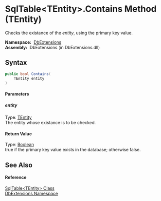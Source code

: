 SqlTable&lt;TEntity>.Contains Method (TEntity)
==============================================
Checks the existance of the *entity*, using the primary key value.

  **Namespace:**  [DbExtensions][1]  
  **Assembly:**  DbExtensions (in DbExtensions.dll)

Syntax
------

```csharp
public bool Contains(
	TEntity entity
)
```

#### Parameters

##### *entity*
Type: [TEntity][2]  
The entity whose existance is to be checked.

#### Return Value
Type: [Boolean][3]  
true if the primary key value exists in the database; otherwise false.

See Also
--------

#### Reference
[SqlTable&lt;TEntity> Class][2]  
[DbExtensions Namespace][1]  

[1]: ../README.md
[2]: README.md
[3]: http://msdn.microsoft.com/en-us/library/a28wyd50